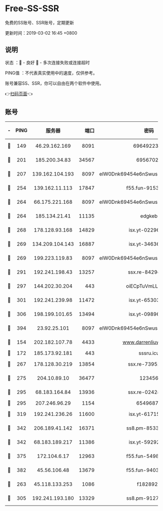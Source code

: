 # Free-SS-SSR

免费的SS账号、SSR账号，定期更新

更新时间：2019-03-02 16:45 +0800

## 说明

状态     ：🙂 - 良好 🙁 - 多次连接失败或连接超时

PING值   ：不代表真实使用中的速度，仅供参考。

账号兼容SS、SSR，你可以自由在两个软件中使用。

👉[扫码页面](https://liesauer.github.io/free-ss-ssr.github.io/)👈

## 账号

|-|PING|服务器|端口|密码|加密方式|区域|
|:----:|:----:|:-----:|-----:|:----:|:----:|:----:|
|🙂|149|46.29.162.169|8091|6964922356|aes-256-cfb|RU|
|🙂|201|185.200.34.83|34567|69567020|aes-256-cfb|US|
|🙂|207|139.162.104.193|8097|eIW0Dnk69454e6nSwuspv9DmS201tQ0D|aes-256-cfb|JP|
|🙂|254|139.162.11.113|17847|f55.fun-91530926|aes-256-cfb|SG|
|🙂|264|66.175.221.168|8097|eIW0Dnk69454e6nSwuspv9DmS201tQ0D|aes-256-cfb|US|
|🙂|264|185.134.21.41|11135|edgkeb|aes-256-cfb|GB|
|🙂|268|178.128.93.168|14829|isx.yt-02296578|aes-256-cfb|SG|
|🙂|269|134.209.104.143|16887|isx.yt-34636284|aes-256-cfb|SG|
|🙂|269|199.223.119.83|8097|eIW0Dnk69454e6nSwuspv9DmS201tQ0D|aes-256-cfb|US|
|🙂|291|192.241.198.43|13257|ssx.re-84294373|aes-256-cfb|US|
|🙂|297|144.202.30.204|443|oiECpTuVmLLxk4Ts|aes-256-cfb|US|
|🙂|301|192.241.239.98|11472|isx.yt-65303536|aes-256-cfb|US|
|🙂|306|198.199.101.65|13494|isx.yt-09896411|aes-256-cfb|US|
|🙂|394|23.92.25.101|8097|eIW0Dnk69454e6nSwuspv9DmS201tQ0D|aes-256-cfb|US|
|🙂|154|202.182.107.78|4433|www.darrenliuwei.com|aes-256-cfb|JP|
|🙂|172|185.173.92.181|443|sssru.icu|rc4-md5|RU|
|🙂|267|178.128.30.219|13854|ssx.re-73952571|aes-256-cfb|SG|
|🙂|275|204.10.89.10|36477|123456|aes-256-cfb|US|
|🙂|295|68.183.164.84|13936|ssx.re-02428773|aes-256-cfb|US|
|🙂|295|207.246.96.29|1154|65496879|chacha20|US|
|🙂|319|192.241.236.26|11600|isx.yt-61715029|aes-256-cfb|US|
|🙂|342|206.189.41.142|16371|ss8.pm-85330521|aes-256-cfb|SG|
|🙂|342|68.183.189.217|11386|isx.yt-59292721|aes-256-cfb|SG|
|🙂|375|172.104.6.17|12963|f55.fun-54984893|aes-256-cfb|US|
|🙂|382|45.56.106.48|13679|f55.fun-94035018|aes-256-cfb|US|
|🙁|263|45.118.133.253|1086|f1828920|aes-256-cfb|SG|
|🙁|305|192.241.193.180|13329|ss8.pm-91273278|aes-256-cfb|US|
